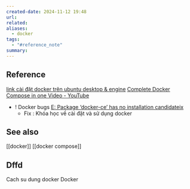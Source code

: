 ```yaml
---
created-date: 2024-11-12 19:48
url: 
related: 
aliases:
  - docker
tags:
  - "#reference_note"
summary:
---
```

## Reference 
[link cài đặt docker trên ubuntu desktop & engine](https://docs.docker.com/engine/install/ubuntu/ ) 
[Complete Docker Compose in one Video - YouTube](https://www.youtube.com/watch?v=S8f5B8-BtzU&list=LL&index=2&t=520s) 
 - ! Docker bugs  [E: Package ‘docker-ce’ has no installation candidateix](https://forums.docker.com/t/installing-docker-on-buster-e-package-docker-ce-has-no-installation-candidate/108397)
	 - Fix : 
Khóa học về cài đặt và sử dụng docker 
## See also 
[[docker]]
[[docker compose]]
## Dffd


Cach su dung docker 
Docker
